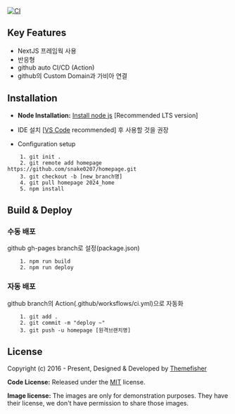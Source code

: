 [![CI](https://github.com/snake0207/homepage/actions/workflows/ci.yml/badge.svg)](https://github.com/snake0207/homepage/actions/workflows/ci.yml)

## Key Features

- NextJS 프레임웍 사용
- 반응형
- github auto CI/CD (Action)
- github의 Custom Domain과 가비아 연결

<!-- installation -->

## Installation

- **Node Installation:** [Install node js](https://nodejs.org/en/download/) [Recommended LTS version]

- IDE 설치 [[VS Code](https://code.visualstudio.com/) recommended] 후 사용할 것을 권장

- Configuration setup

```
    1. git init .
    2. git remote add homepage https://github.com/snake0207/homepage.git
    3. git checkout -b [new_branch명]
    4. git pull homepage 2024_home
    5. npm install
```

## Build & Deploy

### 수동 배포

github gh-pages branch로 설정(package.json)

```
    1. npm run build
    2. npm run deploy
```

### 자동 배포

github branch의 Action(.github/worksflows/ci.yml)으로 자동화

```
    1. git add .
    2. git commit -m "deploy ~"
    3. git push -u homepage [원격브랜치명]
```

<!-- licence -->

## License

Copyright (c) 2016 - Present, Designed & Developed by [Themefisher](https://themefisher.com)

**Code License:** Released under the [MIT](https://github.com/themefisher/bigspring-light-nextjs/blob/main/LICENSE) license.

**Image license:** The images are only for demonstration purposes. They have their license, we don't have permission to share those images.

